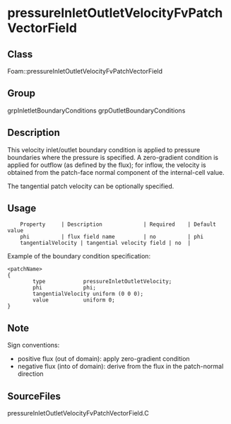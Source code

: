 # pressureInletOutletVelocityFvPatchVectorField 
## Class
Foam::pressureInletOutletVelocityFvPatchVectorField

## Group
grpInletletBoundaryConditions grpOutletBoundaryConditions

## Description
This velocity inlet/outlet boundary condition is applied to pressure
boundaries where the pressure is specified.  A zero-gradient condition is
applied for outflow (as defined by the flux); for inflow, the velocity is
obtained from the patch-face normal component of the internal-cell value.

The tangential patch velocity can be optionally specified.

## Usage

        Property     | Description             | Required    | Default value
        phi          | flux field name         | no          | phi
        tangentialVelocity | tangential velocity field | no  |


Example of the boundary condition specification:
```
<patchName>
{
        type            pressureInletOutletVelocity;
        phi             phi;
        tangentialVelocity uniform (0 0 0);
        value           uniform 0;
}
```

## Note
Sign conventions:
- positive flux (out of domain): apply zero-gradient condition
- negative flux (into of domain): derive from the flux in the patch-normal
      direction

## SourceFiles
pressureInletOutletVelocityFvPatchVectorField.C

